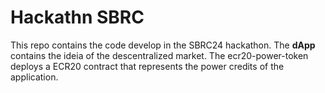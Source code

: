 # Hackathn SBRC

This repo contains the code develop in the SBRC24 hackathon. The __dApp__ contains the ideia of the descentralized market. The ecr20-power-token deploys a ECR20 contract that represents the power credits of the application.